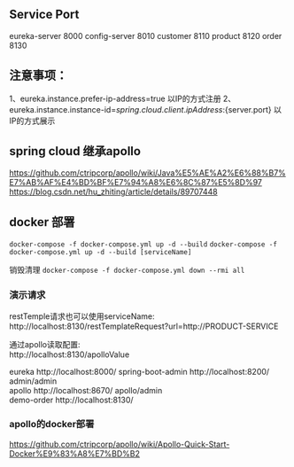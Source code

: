 
Service     Port
--------------------
eureka-server      8000
config-server      8010
customer           8110
product            8120
order              8130


注意事项：
-----
1、eureka.instance.prefer-ip-address=true 以IP的方式注册
2、eureka.instance.instance-id=${spring.cloud.client.ipAddress}:${server.port} 以IP的方式展示

## spring cloud 继承apollo

https://github.com/ctripcorp/apollo/wiki/Java%E5%AE%A2%E6%88%B7%E7%AB%AF%E4%BD%BF%E7%94%A8%E6%8C%87%E5%8D%97
https://blog.csdn.net/hu_zhiting/article/details/89707448

## docker 部署

`docker-compose -f docker-compose.yml up -d --build`
`docker-compose -f docker-compose.yml up -d --build [serviceName]`

销毁清理
`docker-compose -f docker-compose.yml down --rmi all`

### 演示请求

restTemple请求也可以使用serviceName:  
http://localhost:8130/restTemplateRequest?url=http://PRODUCT-SERVICE

通过apollo读取配置:   
http://localhost:8130/apolloValue

eureka http://localhost:8000/
spring-boot-admin http://localhost:8200/   admin/admin  
apollo http://localhost:8670/  apollo/admin  
demo-order http://localhost:8130/

### apollo的docker部署

https://github.com/ctripcorp/apollo/wiki/Apollo-Quick-Start-Docker%E9%83%A8%E7%BD%B2